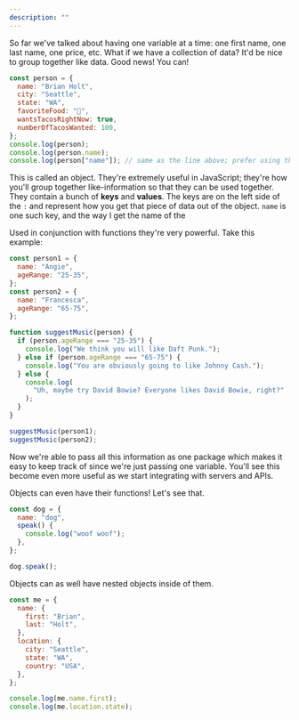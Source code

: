 ```yaml
---
description: ""
---
```


So far we've talked about having one variable at a time: one first name, one last name, one price, etc. What if we have a collection of data? It'd be nice to group together like data. Good news! You can!

```javascript
const person = {
  name: "Brian Holt",
  city: "Seattle",
  state: "WA",
  favoriteFood: "🌮",
  wantsTacosRightNow: true,
  numberOfTacosWanted: 100,
};
console.log(person);
console.log(person.name);
console.log(person["name"]); // same as the line above; prefer using the other one
```

This is called an object. They're extremely useful in JavaScript; they're how you'll group together like-information so that they can be used together. They contain a bunch of **keys** and **values**. The keys are on the left side of the `:` and represent how you get that piece of data out of the object. `name` is one such key, and the way I get the name of the

Used in conjunction with functions they're very powerful. Take this example:

```javascript
const person1 = {
  name: "Angie",
  ageRange: "25-35",
};
const person2 = {
  name: "Francesca",
  ageRange: "65-75",
};

function suggestMusic(person) {
  if (person.ageRange === "25-35") {
    console.log("We think you will like Daft Punk.");
  } else if (person.ageRange === "65-75") {
    console.log("You are obviously going to like Johnny Cash.");
  } else {
    console.log(
      "Uh, maybe try David Bowie? Everyone likes David Bowie, right?"
    );
  }
}

suggestMusic(person1);
suggestMusic(person2);
```

Now we're able to pass all this information as one package which makes it easy to keep track of since we're just passing one variable. You'll see this become even more useful as we start integrating with servers and APIs.

Objects can even have their functions! Let's see that.

```javascript
const dog = {
  name: "dog",
  speak() {
    console.log("woof woof");
  },
};

dog.speak();
```

Objects can as well have nested objects inside of them.

```javascript
const me = {
  name: {
    first: "Brian",
    last: "Holt",
  },
  location: {
    city: "Seattle",
    state: "WA",
    country: "USA",
  },
};

console.log(me.name.first);
console.log(me.location.state);
```
